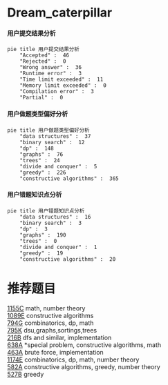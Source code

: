 # Dream_caterpillar

<!-- tabs:start -->



#### **用户提交结果分析**

```mermaid
pie title 用户提交结果分析
    "Accepted" :  46
    "Rejected" :  0
    "Wrong answer" :  36
    "Runtime error" :  3
    "Time limit exceeded" :  11
    "Memory limit exceeded" :  0
    "Compilation error" :  3
    "Partial" :  0
```

#### **用户做题类型偏好分析**

```mermaid
pie title 用户做题类型偏好分析
    "data structures" :  37
    "binary search" :  12
    "dp" :  148
    "graphs" :  76
    "trees" :  24
    "divide and conquer" :  5
    "greedy" :  226
    "constructive algorithms" :  365
```
#### **用户错题知识点分析**

```mermaid
pie title 用户错题知识点分析
    "data structures" :  16
    "binary search" :  3
    "dp" :  3
    "graphs" :  190
    "trees" :  0
    "divide and conquer" :  1
    "greedy" :  19
    "constructive algorithms" :  20
```



<!-- tabs:end -->
# 推荐题目
[1155C](https://codeforces.com/contest/1155/problem/C)		math,
                        number theory		  
[1089E](https://codeforces.com/contest/1089/problem/E)		constructive algorithms		  
[794G](https://codeforces.com/contest/794/problem/G)		combinatorics,
                        dp,
                        math		  
[795K](https://codeforces.com/contest/795/problem/K)		dsu,graphs,sortings,trees		  
[216B](https://codeforces.com/contest/216/problem/B)		dfs and similar,
                        implementation		  
[638A](https://codeforces.com/contest/638/problem/A)		*special problem,
                        constructive algorithms,
                        math		  
[463A](https://codeforces.com/contest/463/problem/A)		brute force,
                        implementation		  
[1174E](https://codeforces.com/contest/1174/problem/E)		combinatorics,
                        dp,
                        math,
                        number theory		  
[582A](https://codeforces.com/contest/582/problem/A)		constructive algorithms,
                        greedy,
                        number theory		  
[527B](https://codeforces.com/contest/527/problem/B)		greedy		  
